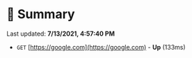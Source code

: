 # 📖 Summary
Last updated: **7/13/2021, 4:57:40 PM**

- `GET` [https://google.com](https://google.com) - **Up** (133ms)
